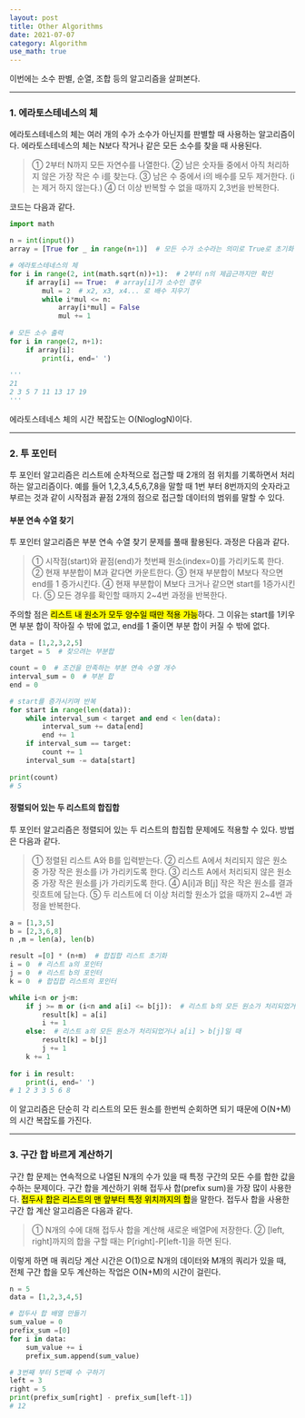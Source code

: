 ```yaml
---
layout: post
title: Other Algorithms
date: 2021-07-07
category: Algorithm
use_math: true
---
```


이번에는 소수 판별, 순열, 조합 등의 알고리즘을 살펴본다. 

---

### 1. 에라토스테네스의 체

에라토스테네스의 체는 여러 개의 수가 소수가 아닌지를 판별할 때 사용하는 알고리즘이다. 에라토스테네스의 체는 N보다 작거나 같은 모든 소수를 찾을 때 사용된다. 

> ① 2부터 N까지 모든 자연수를 나열한다. 
> ② 남은 숫자들 중에서 아직 처리하지 않은 가장 작은 수 i를 찾는다. 
> ③ 남은 수 중에서 i의 배수를 모두 제거한다. (i는 제거 하지 않는다.)
> ④ 더 이상 반복할 수 없을 때까지 2,3번을 반복한다.

코드는 다음과 같다. 

```python
import math

n = int(input())
array = [True for _ in range(n+1)]  # 모든 수가 소수라는 의미로 True로 초기화

# 에라토스테네스의 체
for i in range(2, int(math.sqrt(n))+1):  # 2부터 n의 제곱근까지만 확인
    if array[i] == True:  # array[i]가 소수인 경우
        mul = 2  # x2, x3, x4... 로 배수 지우기
        while i*mul <= n:
            array[i*mul] = False
            mul += 1
            
# 모든 소수 출력
for i in range(2, n+1):
    if array[i]:
        print(i, end=' ')
        
'''
21
2 3 5 7 11 13 17 19 
'''
```
에라토스테네스 체의 시간 복잡도는 O(NloglogN)이다. 

---

### 2. 투 포인터

투 포인터 알고리즘은 리스트에 순차적으로 접근할 때 2개의 점 위치를 기록하면서 처리하는 알고리즘이다. 예를 들어 1,2,3,4,5,6,7,8을 말할 때 1번 부터 8번까지의 숫자라고 부르는 것과 같이 시작점과 끝점 2개의 점으로 접근할 데이터의 범위를 말할 수 있다.

#### 부분 연속 수열 찾기

투 포인터 알고리즘은 부분 연속 수열 찾기 문제를 풀때 활용된다. 과정은 다음과 같다. 

> ① 시작점(start)와 끝점(end)가 첫번째 원소(index=0)를 가리키도록 한다. 
> ② 현재 부분합이 M과 같다면 카운트한다.
> ③ 현재 부분합이 M보다 작으면 end를 1 증가시킨다.
> ④ 현재 부분합이 M보다 크거나 같으면 start를 1증가시킨다. 
> ⑤ 모든 경우를 확인할 때까지 2~4번 과정을 반복한다. 

주의할 점은 <mark>리스트 내 원소가 모두 양수일 때만 적용 가능</mark>하다. 그 이유는 start를 1키우면 부분 합이 작아질 수 밖에 없고, end를 1 줄이면 부분 합이 커질 수 밖에 없다.  

```python
data = [1,2,3,2,5]
target = 5  # 찾으려는 부분합

count = 0  # 조건을 만족하는 부분 연속 수열 개수
interval_sum = 0  # 부분 합
end = 0 

# start를 증가시키며 반복
for start in range(len(data)):
    while interval_sum < target and end < len(data):
        interval_sum += data[end]
        end += 1
    if interval_sum == target:
        count += 1
    interval_sum -= data[start]
    
print(count)
# 5
```
#### 정렬되어 있는 두 리스트의 합집합

투 포인터 알고리즘은 정렬되어 있는 두 리스트의 합집합 문제에도 적용할 수 있다. 방법은 다음과 같다.

> ① 정렬된 리스트 A와 B를 입력받는다.
> ② 리스트 A에서 처리되지 않은 원소 중 가장 작은 원소를 i가 가리키도록 한다. 
> ③ 리스트 A에서 처리되지 않은 원소 중 가장 작은 원소를 j가 가리키도록 한다. 
> ④ A[i]과 B[j] 작은 작은 원소를 결과 릿흐트에 담는다.
> ⑤ 두 리스트에 더 이상 처리할 원소가 없을 때까지 2~4번 과정을 반복한다. 

```python
a = [1,3,5]
b = [2,3,6,8]
n ,m = len(a), len(b)

result =[0] * (n+m)  # 합집합 리스트 초기화
i = 0  # 리스트 a의 포인터
j = 0  # 리스트 b의 포인터
k = 0  # 합집합 리스트의 포인터

while i<n or j<m:
    if j >= m or (i<n and a[i] <= b[j]):  # 리스트 b의 모든 원소가 처리되었거나 a[i] <= b[j]일때
        result[k] = a[i] 
        i += 1
    else:  # 리스트 a의 모든 원소가 처리되었거나 a[i] > b[j]일 때
        result[k] = b[j]
        j += 1
    k += 1
    
for i in result:
    print(i, end=' ')
# 1 2 3 3 5 6 8 
```
이 알고리즘은 단순히 각 리스트의 모든 원소를 한번씩 순회하면 되기 때문에 O(N+M)의 시간 복잡도를 가진다. 

---

### 3. 구간 합 바르게 계산하기

구간 합 문제는 연속적으로 나열된 N개의 수가 있을 때 특정 구간의 모든 수를 합한 값을 수하는 문제이다. 구간 합을 계산하기 위해 접두사 합(prefix sum)을 가장 많이 사용한다. <mark>접두사 합은 리스트의 맨 앞부터 특정 위치까지의 합</mark>을 말한다. 접두사 합을 사용한 구간 합 계산 알고리즘은 다음과 같다.

> ① N개의 수에 대해 접두사  합을 계산해 새로운 배열P에 저장한다. 
> ② [left, right]까지의 합을 구할 때는 P[right]-P[left-1]을 하면 된다. 

이렇게 하면 매 쿼리당 계산 시간은 O(1)으로 N개의 데이터와  M개의 쿼리가 있을 때, 전체 구간 합을 모두 계산하는 작업은 O(N+M)의 시간이 걸린다. 

```python
n = 5
data = [1,2,3,4,5]

# 접두사 합 배열 만들기
sum_value = 0
prefix_sum =[0]
for i in data:
    sum_value += i
    prefix_sum.append(sum_value)

# 3번째 부터 5번째 수 구하기
left = 3
right = 5
print(prefix_sum[right] - prefix_sum[left-1])
# 12
```
